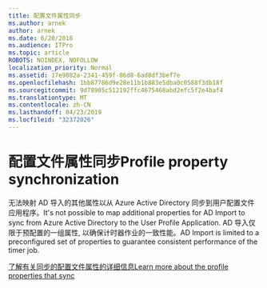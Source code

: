 ```yaml
---
title: 配置文件属性同步
ms.author: arnek
author: arnek
ms.date: 6/20/2018
ms.audience: ITPro
ms.topic: article
ROBOTS: NOINDEX, NOFOLLOW
localization_priority: Normal
ms.assetid: 17e9882a-2341-459f-86d8-6ad8df3bef7e
ms.openlocfilehash: 1bb87786d9e28e11b1b883e5dba0c0588f3db18f
ms.sourcegitcommit: 9d78905c512192ffc4675468abd2efc5f2e4baf4
ms.translationtype: MT
ms.contentlocale: zh-CN
ms.lasthandoff: 04/23/2019
ms.locfileid: "32372026"
---
```

# <a name="profile-property-synchronization"></a><span data-ttu-id="221e8-102">配置文件属性同步</span><span class="sxs-lookup"><span data-stu-id="221e8-102">Profile property synchronization</span></span>

<span data-ttu-id="221e8-103">无法映射 AD 导入的其他属性以从 Azure Active Directory 同步到用户配置文件应用程序。</span><span class="sxs-lookup"><span data-stu-id="221e8-103">It's not possible to map additional properties for AD Import to sync from Azure Active Directory to the User Profile Application.</span></span> <span data-ttu-id="221e8-104">AD 导入仅限于预配置的一组属性, 以确保计时器作业的一致性能。</span><span class="sxs-lookup"><span data-stu-id="221e8-104">AD Import is limited to a preconfigured set of properties to guarantee consistent performance of the timer job.</span></span>
  
[<span data-ttu-id="221e8-105">了解有关同步的配置文件属性的详细信息</span><span class="sxs-lookup"><span data-stu-id="221e8-105">Learn more about the profile properties that sync</span></span>](https://go.microsoft.com/fwlink/?linkid=875671)
  

